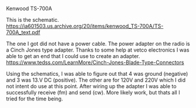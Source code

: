 Kenwood TS-700A

This is the schematic.
https://ia601503.us.archive.org/20/items/kenwood_TS-700A/TS-700A_text.pdf

The one I got did not have a power cable.
The power adapter on the radio is a Cinch Jones type adapter.  Thanks to some help at vetco electronics I was able to get an end that I could use to create an adapter.
https://www.tedss.com/LearnMore/Cinch-Jones-Blade-Type-Connectors

Using the schematics, I was able to figure out that 4 was ground (negative) and 3 was 13.V DC (positive).  The other are for 120V and 220V which I did not intent do use at this point.
After wiring up the adapter I was able to successfully receive (fm) and send (cw).  More likely work, but thats all I tried for the time being.
